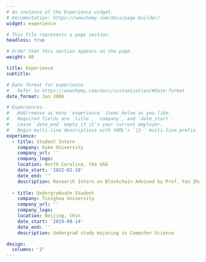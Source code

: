 ```yaml
---
# An instance of the Experience widget.
# Documentation: https://wowchemy.com/docs/page-builder/
widget: experience

# This file represents a page section.
headless: true

# Order that this section appears on the page.
weight: 40

title: Experience
subtitle:

# Date format for experience
#   Refer to https://wowchemy.com/docs/customization/#date-format
date_format: Jan 2006

# Experiences.
#   Add/remove as many `experience` items below as you like.
#   Required fields are `title`, `company`, and `date_start`.
#   Leave `date_end` empty if it's your current employer.
#   Begin multi-line descriptions with YAML's `|2-` multi-line prefix.
experience:
  - title: Student Intern
    company: Duke University
    company_url: ''
    company_logo: 
    location: North Carolina, the USA
    date_start: '2022-02-18'
    date_end: ''
    description: Research Intern on Blockchain Advised by Prof. Fan Zhang
        
  - title: Undergraduate Student
    company: Tsinghua University
    company_url: ''
    company_logo: 
    location: Beijing, Chin
    date_start: '2019-08-14'
    date_end: ''
    description: Undergrad study majoring in Computer Science

design:
  columns: '2'
---
```


